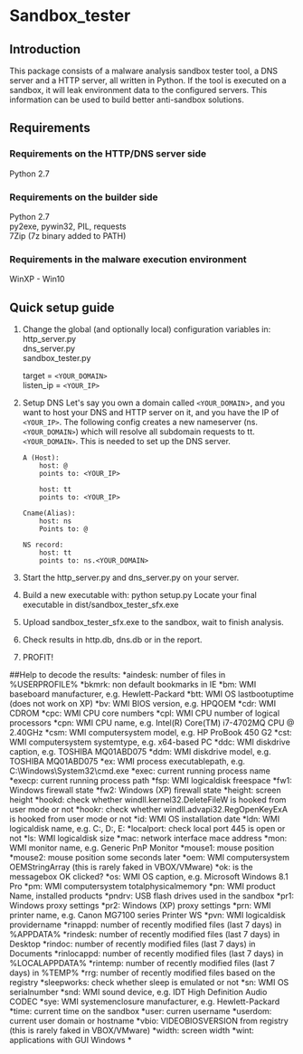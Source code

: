 # Sandbox_tester


## Introduction
This package consists of a malware analysis sandbox tester tool, a DNS server and a HTTP server,
all written in Python. If the tool is executed on a sandbox, it will leak environment data to the 
configured servers. This information can be used to build better anti-sandbox solutions.

## Requirements
### Requirements on the HTTP/DNS server side
Python 2.7

### Requirements on the builder side
Python 2.7<br/>
py2exe, pywin32, PIL, requests<br/>
7Zip (7z binary added to PATH)

### Requirements in the malware execution environment
WinXP - Win10

## Quick setup guide
1. Change the global (and optionally local) configuration variables in:<br/>
	http_server.py<br/>
	dns_server.py<br/>
	sandbox_tester.py<br/>

	target = `<YOUR_DOMAIN>`<br/>
	listen_ip = `<YOUR_IP>`

2. Setup DNS
	Let's say you own a domain called `<YOUR_DOMAIN`>, and you want to host your DNS and HTTP server on it,
	and you have the IP of `<YOUR_IP>`. The following config creates a new nameserver (ns.`<YOUR_DOMAIN>`) 
	which will resolve all subdomain requests to tt.`<YOUR_DOMAIN>`. This is needed to set up the DNS server.

	```
	A (Host):
		host: @
		points to: <YOUR_IP>

		host: tt
		points to: <YOUR_IP>

	Cname(Alias):
		host: ns
		Points to: @

	NS record:
		host: tt
		points to: ns.<YOUR_DOMAIN>
	```

3. Start the http_server.py and dns_server.py on your server.

4. Build a new executable with:
	python setup.py
	Locate your final executable in dist/sandbox_tester_sfx.exe

6. Upload sandbox_tester_sfx.exe to the sandbox, wait to finish analysis.

7. Check results in http.db, dns.db or in the report. 

8. PROFIT!

##Help to decode the results:
  *aindesk: number of files in %USERPROFILE% 
  *bkmrk: non default bookmarks in IE
  *bm: WMI baseboard manufacturer, e.g. Hewlett-Packard
  *btt: WMI OS lastbootuptime (does not work on XP)
  *bv: WMI BIOS version, e.g. HPQOEM
  *cdr: WMI CDROM
  *cpc: WMI CPU core numbers
  *cpl: WMI CPU number of logical processors
  *cpn: WMI CPU name, e.g. Intel(R) Core(TM) i7-4702MQ CPU @ 2.40GHz
  *csm: WMI computersystem model, e.g. HP ProBook 450 G2
  *cst: WMI computersystem systemtype, e.g. x64-based PC
  *ddc: WMI diskdrive caption, e.g. TOSHIBA MQ01ABD075
  *ddm: WMI diskdrive model, e.g. TOSHIBA MQ01ABD075
  *ex: WMI process executablepath, e.g. C:\Windows\System32\cmd.exe
  *exec: current running process name
  *execp: current running process path
  *fsp: WMI logicaldisk freespace
  *fw1: Windows firewall state
  *fw2: Windows (XP) firewall state 
  *height: screen height
  *hookd: check whether windll.kernel32.DeleteFileW is hooked from user mode or not
  *hookr: check whether windll.advapi32.RegOpenKeyExA is hooked from user mode or not
  *id: WMI OS installation date
  *ldn: WMI logicaldisk name, e.g. C:, D:, E:
  *localport: check local port 445 is open or not
  *ls: WMI logicaldisk size
  *mac: network interface mace address
  *mon: WMI monitor name, e.g. Generic PnP Monitor
  *mouse1: mouse position
  *mouse2: mouse position some seconds later
  *oem: WMI computersystem OEMStringArray (this is rarely faked in VBOX/VMware)
  *ok: is the messagebox OK clicked? 
  *os: WMI OS caption, e.g. Microsoft Windows 8.1 Pro
  *pm: WMI computersystem totalphysicalmemory
  *pn: WMI product Name, installed products
  *pndrv: USB flash drives used in the sandbox
  *pr1: Windows proxy settings
  *pr2: Windows (XP) proxy settings
  *prn: WMI printer name, e.g. Canon MG7100 series Printer WS
  *pvn: WMI logicaldisk providername
  *rinappd: number of recently modified files (last 7 days) in %APPDATA%
  *rindesk: number of recently modified files (last 7 days) in Desktop
  *rindoc: number of recently modified files (last 7 days) in Documents
  *rinlocappd: number of recently modified files (last 7 days) in %LOCALAPPDATA%
  *rintemp: number of recently modified files (last 7 days) in %TEMP%
  *rrg: number of recently modified files based on the registry
  *sleepworks: check whether sleep is emulated or not
  *sn: WMI OS serialnumber
  *snd: WMI sound device, e.g. IDT High Definition Audio CODEC
  *sye: WMI systemenclosure manufacturer, e.g. Hewlett-Packard
  *time: current time on the sandbox
  *user: curren username
  *userdom: current user domain or hostname
  *vbio: VIDEOBIOSVERSION from registry (this is rarely faked in VBOX/VMware)
  *width: screen width
  *wint: applications with GUI Windows
  *